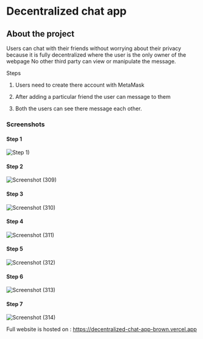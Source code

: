 # Decentralized chat app

## About the project

Users can chat with their friends without worrying about their privacy because it is fully decentralized where the user is the only owner of the webpage No other third party can view or manipulate the message.

Steps 

1. Users need to create there account with MetaMask 

2. After adding a particular friend the user can message to them

3. Both the users can see there message each other.

### Screenshots 

#### Step 1

![Step 1)](https://user-images.githubusercontent.com/86919026/200938012-c50e5174-2165-4f1c-bff7-1716174748b9.png)

#### Step 2
![Screenshot (309)](https://user-images.githubusercontent.com/86919026/200938677-8c276071-ac63-4a39-9a31-913556c29755.png)

#### Step 3
![Screenshot (310)](https://user-images.githubusercontent.com/86919026/200938708-dec71630-6072-497d-a105-87471e228fd3.png)

#### Step 4
![Screenshot (311)](https://user-images.githubusercontent.com/86919026/200938748-df7c257b-e38e-46fd-8753-7f856f33ab22.png)

#### Step 5
![Screenshot (312)](https://user-images.githubusercontent.com/86919026/200938756-c59ca2e4-59e7-47d5-b1ee-aed59ab64293.png)

#### Step 6
![Screenshot (313)](https://user-images.githubusercontent.com/86919026/200938778-1d730ef3-f525-4839-adc3-2ce022c8cf30.png)

#### Step 7
![Screenshot (314)](https://user-images.githubusercontent.com/86919026/200938791-d41a4806-c455-4c1c-8f2c-6e87efa026ff.png)


Full website is hosted on : https://decentralized-chat-app-brown.vercel.app





